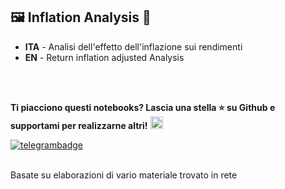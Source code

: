## 🖼 Inflation Analysis 🎨 ##

- **ITA** - Analisi dell'effetto dell'inflazione sui rendimenti
- **EN** - Return inflation adjusted Analysis

<br><br>

**Ti piacciono questi notebooks? Lascia una stella ⭐ su Github e supportami per realizzarne altri!** <a href="https://www.buymeacoffee.com/jumping"><img src="https://cdn.buymeacoffee.com/buttons/default-yellow.png" height="20"></a>

[![telegrambadge]][telegram] 

<!-- ✨ _special_ ✨ -->
[telegram]: https://t.me/CanalePaoloCole
[telegrambadge]: https://img.shields.io/badge/Chat-Telegram-blue?logo=Telegram

<br>Basate su elaborazioni di vario materiale trovato in rete
